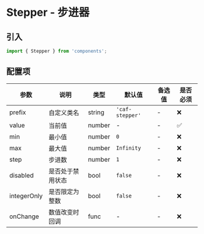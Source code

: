 # Stepper - 步进器

## 引入
```jsx
import { Stepper } from 'components';
```

## 配置项
| 参数 | 说明 | 类型 | 默认值 |备选值 | 是否必须 |
| --- | --- | --- | --- | --- | --- |
| prefix | 自定义类名 | string | `'caf-stepper'` | - | ❌ |
| value | 当前值 | number | - | - | ✅  |
| min | 最小值 | number | `0` | - | ❌ |
| max | 最大值 | number | `Infinity` | - | ❌ |
| step | 步进数 | number | `1` | - | ❌ |
| disabled | 是否处于禁用状态 | bool | `false` | - | ❌ |
| integerOnly | 是否限定为整数 | bool | `false` | - | ❌ |
| onChange | 数值改变时回调 | func | - | - | ❌ |
